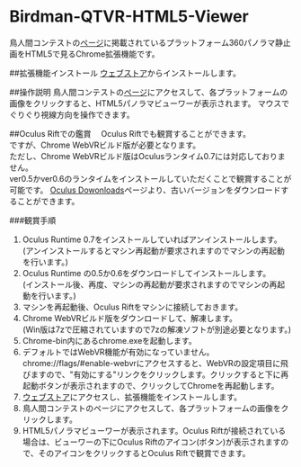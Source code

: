 # Birdman-QTVR-HTML5-Viewer
鳥人間コンテストの[ページ](http://bit.ly/1YLsVWU)に掲載されているプラットフォーム360パノラマ静止画をHTML5で見るChrome拡張機能です。

##拡張機能インストール
[ウェブストア](http://bit.ly/1LLJzk5)からインストールします。

##操作説明
鳥人間コンテストの[ページ](http://bit.ly/1YLsVWU)にアクセスして、各プラットフォームの画像をクリックすると、HTML5パノラマビューワーが表示されます。
マウスでぐりぐり視線方向を操作できます。

##Oculus Riftでの鑑賞　
Oculus Riftでも観賞することができます。  
ですが、Chrome WebVRビルド版が必要となります。  
ただし、Chrome WebVRビルド版はOculusランタイム0.7には対応しておりません。  
ver0.5かver0.6のランタイムをインストールしていただくことで観賞することが可能です。
[Oculus Dowonloads](https://developer.oculus.com/downloads/)ページより、古いバージョンをダウンロードすることができます。

###観賞手順
1. Oculus Runtime 0.7をインストールしていればアンインストールします。  
(アンインストールするとマシン再起動が要求されますのでマシンの再起動を行います。)
2. Oculus Runtime の0.5か0.6をダウンロードしてインストールします。  
(インストール後、再度、マシンの再起動が要求されますのでマシンの再起動を行います。)
3. マシンを再起動後、Oculus Riftをマシンに接続しておきます。
3. Chrome WebVRビルド版をダウンロードして、解凍します。  
(Win版は7zで圧縮されていますので7zの解凍ソフトが別途必要となります。)
4. Chrome-bin内にあるchrome.exeを起動します。
5. デフォルトではWebVR機能が有効になっていません。chrome://flags/#enable-webvrにアクセスすると、WebVRの設定項目に飛びますので、"有効にする"リンクをクリックします。クリックすると下に再起動ボタンが表示されますので、クリックしてChromeを再起動します。
6. [ウェブストア](http://bit.ly/1LLJzk5)にアクセスし、拡張機能をインストールします。
6. 鳥人間コンテストのページにアクセスして、各プラットフォームの画像をクリックします。
7. HTML5パノラマビューワーが表示されます。Oculus Riftが接続されている場合は、ビューワーの下にOculus Riftのアイコン(ボタン)が表示されますので、そのアイコンをクリックするとOculus Riftで観賞できます。





